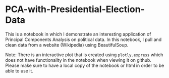 # PCA-with-Presidential-Election-Data

This is a notebook in which I demonstrate an interesting application of Principal Components Analysis on political data.
In this notebook, I pull and clean data from a website (Wikipedia) using BeautifulSoup.

Note: There is an interactive plot that is created using `plotly.express` which does not have functionality in the notebook when viewing it on github. Please make sure to have a local copy of the notebook or html in order to be able to use it.
